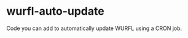 wurfl-auto-update
=================

Code you can add to automatically update WURFL using a CRON job.
